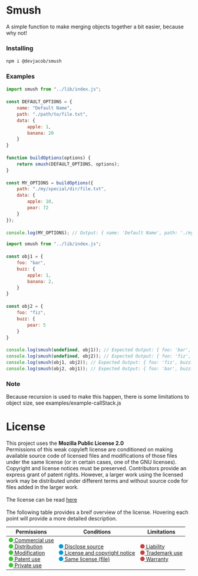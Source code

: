 # Smush
A simple function to make merging objects together a bit easier, because why not!

### Installing
```bash
npm i @devjacob/smush
```

### Examples
```js
import smush from "../lib/index.js";

const DEFAULT_OPTIONS = {
    name: "Default Name",
    path: "./path/to/file.txt",
    data: {
        apple: 1,
        banana: 20
    }
}

function buildOptions(options) {
    return smush(DEFAULT_OPTIONS, options);
}

const MY_OPTIONS = buildOptions({
    path: "./my/special/dir/file.txt",
    data: {
        apple: 10,
        pear: 72
    }
});

console.log(MY_OPTIONS); // Output: { name: 'Default Name', path: './my/special/dir/file.txt', data: { apple: 10, banana: 20, pear: 72 } }
```

```js
import smush from "../lib/index.js";

const obj1 = {
    foo: "bar",
    buzz: {
        apple: 1,
        banana: 2,
    }
}

const obj2 = {
    foo: "fiz",
    buzz: {
        pear: 5
    }
}

console.log(smush(undefined, obj1)); // Expected Output: { foo: 'bar', buzz: { apple: 1, banana: 2 } }
console.log(smush(undefined, obj2)); // Expected Output: { foo: 'fiz', buzz: { pear: 5 } }
console.log(smush(obj1, obj2)); // Expected Output: { foo: 'fiz', buzz: { apple: 1, banana: 2, pear: 5 } }
console.log(smush(obj2, obj1)); // Expected Output: { foo: 'bar', buzz: { pear: 5, apple: 1, banana: 2 } }
```

### Note
Because recursion is used to make this happen, there is some limitations to object size, see examples/example-callStack.js

# License
This project uses the **Mozilla Public License 2.0**
<br>
Permissions of this weak copyleft license are conditioned on making available source code of licensed files and modifications of those files under the same license (or in certain cases, one of the GNU licenses). Copyright and license notices must be preserved. Contributors provide an express grant of patent rights. However, a larger work using the licensed work may be distributed under different terms and without source code for files added in the larger work.
<br>
<br>
The license can be read [here](./LICENSE)
<br>
<br>
The following table provides a breif overview of the license. Hovering each point will provide a more detailed description.

[permissions1]: ## "The licensed material and derivatives may be used for commercial purposes."
[permissions2]: ## "The licensed material may be distributed."
[permissions3]: ## "The licensed material may be modified."
[permissions4]: ## "This license provides an express grant of patent rights from contributors."
[permissions5]: ## "The licensed material may be used and modified in private."

[conditions1]: ## "Source code must be made available when the licensed material is distributed."
[conditions2]: ## "A copy of the license and copyright notice must be included with the licensed material."
[conditions3]: ## "Modifications must be released under the same license when distributing the licensed material. In some cases a similar or related license may be used."

[limitations1]: ## "This license includes a limitation of liability."
[limitations2]: ## "This license explicitly states that it does NOT grant trademark rights, even though licenses without such a statement probably do not grant any implicit trademark rights."
[limitations3]: ## "This license explicitly states that it does NOT provide any warranty."

| Permissions | Conditions | Limitations |
|---|---|---|
| [<img src="./.github/assets/licenseSpriteGreen.png"> Commercial use][permissions1] <br> [<img src="./.github/assets/licenseSpriteGreen.png"> Distribution][permissions2] <br> [<img src="./.github/assets/licenseSpriteGreen.png"> Modification][permissions3] <br> [<img src="./.github/assets/licenseSpriteGreen.png"> Patent use][permissions4] <br> [<img src="./.github/assets/licenseSpriteGreen.png"> Private use][permissions5] | [<img src="./.github/assets/licenseSpriteBlue.png"> Disclose source][conditions1] <br> [<img src="./.github/assets/licenseSpriteBlue.png"> License and copyright notice][conditions3] <br> [<img src="./.github/assets/licenseSpriteBlue.png"> Same license (file)][conditions2] | [<img src="./.github/assets/licenseSpriteRed.png"> Liability][limitations1] <br> [<img src="./.github/assets/licenseSpriteRed.png"> Trademark use][limitations2] <br> [<img src="./.github/assets/licenseSpriteRed.png"> Warranty][limitations3] |